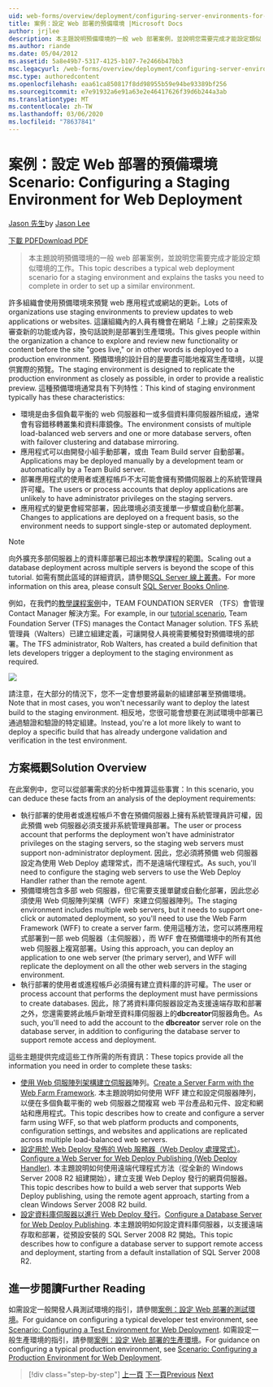 ```yaml
---
uid: web-forms/overview/deployment/configuring-server-environments-for-web-deployment/scenario-configuring-a-staging-environment-for-web-deployment
title: 案例：設定 Web 部署的預備環境 |Microsoft Docs
author: jrjlee
description: 本主題說明預備環境的一般 web 部署案例，並說明您需要完成才能設定類似 env 的工作 。
ms.author: riande
ms.date: 05/04/2012
ms.assetid: 5a8e49b7-5317-4125-b107-7e2466b47bb3
msc.legacyurl: /web-forms/overview/deployment/configuring-server-environments-for-web-deployment/scenario-configuring-a-staging-environment-for-web-deployment
msc.type: authoredcontent
ms.openlocfilehash: eaa61ca850817f8dd98955b59e94be93389bf256
ms.sourcegitcommit: e7e91932a6e91a63e2e46417626f39d6b244a3ab
ms.translationtype: MT
ms.contentlocale: zh-TW
ms.lasthandoff: 03/06/2020
ms.locfileid: "78637841"
---
```

# <a name="scenario-configuring-a-staging-environment-for-web-deployment"></a><span data-ttu-id="ffc1a-103">案例：設定 Web 部署的預備環境</span><span class="sxs-lookup"><span data-stu-id="ffc1a-103">Scenario: Configuring a Staging Environment for Web Deployment</span></span>

<span data-ttu-id="ffc1a-104">[Jason 先生](https://github.com/jrjlee)</span><span class="sxs-lookup"><span data-stu-id="ffc1a-104">by [Jason Lee](https://github.com/jrjlee)</span></span>

[<span data-ttu-id="ffc1a-105">下載 PDF</span><span class="sxs-lookup"><span data-stu-id="ffc1a-105">Download PDF</span></span>](https://msdnshared.blob.core.windows.net/media/MSDNBlogsFS/prod.evol.blogs.msdn.com/CommunityServer.Blogs.Components.WeblogFiles/00/00/00/63/56/8130.DeployingWebAppsInEnterpriseScenarios.pdf)

> <span data-ttu-id="ffc1a-106">本主題說明預備環境的一般 web 部署案例，並說明您需要完成才能設定類似環境的工作。</span><span class="sxs-lookup"><span data-stu-id="ffc1a-106">This topic describes a typical web deployment scenario for a staging environment and explains the tasks you need to complete in order to set up a similar environment.</span></span>

<span data-ttu-id="ffc1a-107">許多組織會使用預備環境來預覽 web 應用程式或網站的更新。</span><span class="sxs-lookup"><span data-stu-id="ffc1a-107">Lots of organizations use staging environments to preview updates to web applications or websites.</span></span> <span data-ttu-id="ffc1a-108">這讓組織內的人員有機會在網站「上線」之前探索及審查新的功能或內容，換句話說則是部署到生產環境。</span><span class="sxs-lookup"><span data-stu-id="ffc1a-108">This gives people within the organization a chance to explore and review new functionality or content before the site "goes live," or in other words is deployed to a production environment.</span></span> <span data-ttu-id="ffc1a-109">預備環境的設計目的是要盡可能地複寫生產環境，以提供實際的預覽。</span><span class="sxs-lookup"><span data-stu-id="ffc1a-109">The staging environment is designed to replicate the production environment as closely as possible, in order to provide a realistic preview.</span></span> <span data-ttu-id="ffc1a-110">這種預備環境通常具有下列特性：</span><span class="sxs-lookup"><span data-stu-id="ffc1a-110">This kind of staging environment typically has these characteristics:</span></span>

- <span data-ttu-id="ffc1a-111">環境是由多個負載平衡的 web 伺服器和一或多個資料庫伺服器所組成，通常會有容錯移轉叢集和資料庫鏡像。</span><span class="sxs-lookup"><span data-stu-id="ffc1a-111">The environment consists of multiple load-balanced web servers and one or more database servers, often with failover clustering and database mirroring.</span></span>
- <span data-ttu-id="ffc1a-112">應用程式可以由開發小組手動部署，或由 Team Build server 自動部署。</span><span class="sxs-lookup"><span data-stu-id="ffc1a-112">Applications may be deployed manually by a development team or automatically by a Team Build server.</span></span>
- <span data-ttu-id="ffc1a-113">部署應用程式的使用者或進程帳戶不太可能會擁有預備伺服器上的系統管理員許可權。</span><span class="sxs-lookup"><span data-stu-id="ffc1a-113">The users or process accounts that deploy applications are unlikely to have administrator privileges on the staging servers.</span></span>
- <span data-ttu-id="ffc1a-114">應用程式的變更會經常部署，因此環境必須支援單一步驟或自動化部署。</span><span class="sxs-lookup"><span data-stu-id="ffc1a-114">Changes to applications are deployed on a frequent basis, so the environment needs to support single-step or automated deployment.</span></span>

> [!NOTE]
> <span data-ttu-id="ffc1a-115">向外擴充多部伺服器上的資料庫部署已超出本教學課程的範圍。</span><span class="sxs-lookup"><span data-stu-id="ffc1a-115">Scaling out a database deployment across multiple servers is beyond the scope of this tutorial.</span></span> <span data-ttu-id="ffc1a-116">如需有關此區域的詳細資訊，請參閱[SQL Server 線上叢書](https://technet.microsoft.com/library/ms130214.aspx)。</span><span class="sxs-lookup"><span data-stu-id="ffc1a-116">For more information on this area, please consult [SQL Server Books Online](https://technet.microsoft.com/library/ms130214.aspx).</span></span>

<span data-ttu-id="ffc1a-117">例如，在我們的[教學課程案例](../deploying-web-applications-in-enterprise-scenarios/enterprise-web-deployment-scenario-overview.md)中，TEAM FOUNDATION SERVER （TFS）會管理 Contact Manager 解決方案。</span><span class="sxs-lookup"><span data-stu-id="ffc1a-117">For example, in our [tutorial scenario](../deploying-web-applications-in-enterprise-scenarios/enterprise-web-deployment-scenario-overview.md), Team Foundation Server (TFS) manages the Contact Manager solution.</span></span> <span data-ttu-id="ffc1a-118">TFS 系統管理員（Walters）已建立組建定義，可讓開發人員視需要觸發對預備環境的部署。</span><span class="sxs-lookup"><span data-stu-id="ffc1a-118">The TFS administrator, Rob Walters, has created a build definition that lets developers trigger a deployment to the staging environment as required.</span></span>

![](scenario-configuring-a-staging-environment-for-web-deployment/_static/image1.png)

<span data-ttu-id="ffc1a-119">請注意，在大部分的情況下，您不一定會想要將最新的組建部署至預備環境。</span><span class="sxs-lookup"><span data-stu-id="ffc1a-119">Note that in most cases, you won't necessarily want to deploy the latest build to the staging environment.</span></span> <span data-ttu-id="ffc1a-120">相反地，您很可能會想要在測試環境中部署已通過驗證和驗證的特定組建。</span><span class="sxs-lookup"><span data-stu-id="ffc1a-120">Instead, you're a lot more likely to want to deploy a specific build that has already undergone validation and verification in the test environment.</span></span>

## <a name="solution-overview"></a><span data-ttu-id="ffc1a-121">方案概觀</span><span class="sxs-lookup"><span data-stu-id="ffc1a-121">Solution Overview</span></span>

<span data-ttu-id="ffc1a-122">在此案例中，您可以從部署需求的分析中推算這些事實：</span><span class="sxs-lookup"><span data-stu-id="ffc1a-122">In this scenario, you can deduce these facts from an analysis of the deployment requirements:</span></span>

- <span data-ttu-id="ffc1a-123">執行部署的使用者或進程帳戶不會在預備伺服器上擁有系統管理員許可權，因此預備 web 伺服器必須支援非系統管理員部署。</span><span class="sxs-lookup"><span data-stu-id="ffc1a-123">The user or process account that performs the deployment won't have administrator privileges on the staging servers, so the staging web servers must support non-administrator deployment.</span></span> <span data-ttu-id="ffc1a-124">因此，您必須將預備 web 伺服器設定為使用 Web Deploy 處理常式，而不是遠端代理程式。</span><span class="sxs-lookup"><span data-stu-id="ffc1a-124">As such, you'll need to configure the staging web servers to use the Web Deploy Handler rather than the remote agent.</span></span>
- <span data-ttu-id="ffc1a-125">預備環境包含多部 web 伺服器，但它需要支援單鍵或自動化部署，因此您必須使用 Web 伺服陣列架構（WFF）來建立伺服器陣列。</span><span class="sxs-lookup"><span data-stu-id="ffc1a-125">The staging environment includes multiple web servers, but it needs to support one-click or automated deployment, so you'll need to use the Web Farm Framework (WFF) to create a server farm.</span></span> <span data-ttu-id="ffc1a-126">使用這種方法，您可以將應用程式部署到一部 web 伺服器（主伺服器），而 WFF 會在預備環境中的所有其他 web 伺服器上複寫部署。</span><span class="sxs-lookup"><span data-stu-id="ffc1a-126">Using this approach, you can deploy an application to one web server (the primary server), and WFF will replicate the deployment on all the other web servers in the staging environment.</span></span>
- <span data-ttu-id="ffc1a-127">執行部署的使用者或進程帳戶必須擁有建立資料庫的許可權。</span><span class="sxs-lookup"><span data-stu-id="ffc1a-127">The user or process account that performs the deployment must have permissions to create databases.</span></span> <span data-ttu-id="ffc1a-128">因此，除了將資料庫伺服器設定為支援遠端存取和部署之外，您還需要將此帳戶新增至資料庫伺服器上的**dbcreator**伺服器角色。</span><span class="sxs-lookup"><span data-stu-id="ffc1a-128">As such, you'll need to add the account to the **dbcreator** server role on the database server, in addition to configuring the database server to support remote access and deployment.</span></span>

<span data-ttu-id="ffc1a-129">這些主題提供完成這些工作所需的所有資訊：</span><span class="sxs-lookup"><span data-stu-id="ffc1a-129">These topics provide all the information you need in order to complete these tasks:</span></span>

- <span data-ttu-id="ffc1a-130">[使用 Web 伺服陣列架構建立伺服器](creating-a-server-farm-with-the-web-farm-framework.md)陣列。</span><span class="sxs-lookup"><span data-stu-id="ffc1a-130">[Create a Server Farm with the Web Farm Framework](creating-a-server-farm-with-the-web-farm-framework.md).</span></span> <span data-ttu-id="ffc1a-131">本主題說明如何使用 WFF 建立和設定伺服器陣列，以便在多個負載平衡的 web 伺服器之間複寫 web 平台產品和元件、設定和網站和應用程式。</span><span class="sxs-lookup"><span data-stu-id="ffc1a-131">This topic describes how to create and configure a server farm using WFF, so that web platform products and components, configuration settings, and websites and applications are replicated across multiple load-balanced web servers.</span></span>
- <span data-ttu-id="ffc1a-132">[設定用於 Web Deploy 發佈的 Web 服務器（Web Deploy 處理常式）](configuring-a-web-server-for-web-deploy-publishing-web-deploy-handler.md)。</span><span class="sxs-lookup"><span data-stu-id="ffc1a-132">[Configure a Web Server for Web Deploy Publishing (Web Deploy Handler)](configuring-a-web-server-for-web-deploy-publishing-web-deploy-handler.md).</span></span> <span data-ttu-id="ffc1a-133">本主題說明如何使用遠端代理程式方法（從全新的 Windows Server 2008 R2 組建開始），建立支援 Web Deploy 發行的網頁伺服器。</span><span class="sxs-lookup"><span data-stu-id="ffc1a-133">This topic describes how to build a web server that supports Web Deploy publishing, using the remote agent approach, starting from a clean Windows Server 2008 R2 build.</span></span>
- <span data-ttu-id="ffc1a-134">[設定資料庫伺服器以進行 Web Deploy 發行](configuring-a-database-server-for-web-deploy-publishing.md)。</span><span class="sxs-lookup"><span data-stu-id="ffc1a-134">[Configure a Database Server for Web Deploy Publishing](configuring-a-database-server-for-web-deploy-publishing.md).</span></span> <span data-ttu-id="ffc1a-135">本主題說明如何設定資料庫伺服器，以支援遠端存取和部署，從預設安裝的 SQL Server 2008 R2 開始。</span><span class="sxs-lookup"><span data-stu-id="ffc1a-135">This topic describes how to configure a database server to support remote access and deployment, starting from a default installation of SQL Server 2008 R2.</span></span>

## <a name="further-reading"></a><span data-ttu-id="ffc1a-136">進一步閱讀</span><span class="sxs-lookup"><span data-stu-id="ffc1a-136">Further Reading</span></span>

<span data-ttu-id="ffc1a-137">如需設定一般開發人員測試環境的指引，請參閱[案例：設定 Web 部署的測試環境](scenario-configuring-a-test-environment-for-web-deployment.md)。</span><span class="sxs-lookup"><span data-stu-id="ffc1a-137">For guidance on configuring a typical developer test environment, see [Scenario: Configuring a Test Environment for Web Deployment](scenario-configuring-a-test-environment-for-web-deployment.md).</span></span> <span data-ttu-id="ffc1a-138">如需設定一般生產環境的指引，請參閱[案例：設定 Web 部署的生產環境](scenario-configuring-a-production-environment-for-web-deployment.md)。</span><span class="sxs-lookup"><span data-stu-id="ffc1a-138">For guidance on configuring a typical production environment, see [Scenario: Configuring a Production Environment for Web Deployment](scenario-configuring-a-production-environment-for-web-deployment.md).</span></span>

> [!div class="step-by-step"]
> <span data-ttu-id="ffc1a-139">[上一頁](scenario-configuring-a-test-environment-for-web-deployment.md)
> [下一頁](scenario-configuring-a-production-environment-for-web-deployment.md)</span><span class="sxs-lookup"><span data-stu-id="ffc1a-139">[Previous](scenario-configuring-a-test-environment-for-web-deployment.md)
[Next](scenario-configuring-a-production-environment-for-web-deployment.md)</span></span>

